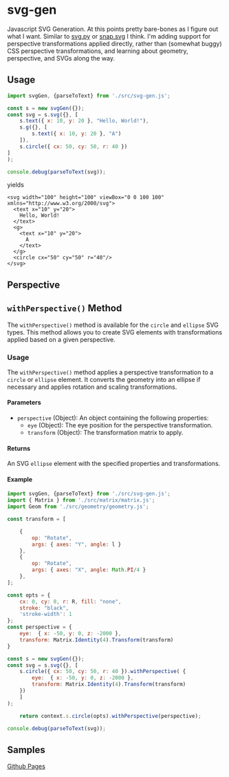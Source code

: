# svg-gen

Javascript SVG Generation. At this points pretty bare-bones as I figure out what I want. Similar to [svg.py](https://github.com/orsinium-labs/svg.py) or [snap.svg](http://snapsvg.io/) I think. I'm adding support for perspective transformations applied directly, rather than (somewhat buggy) CSS perspective transformations, and learning about geometry, perspective, and SVGs along the way.

## Usage

```javascript
import svgGen, {parseToText} from './src/svg-gen.js';

const s = new svgGen({});
const svg = s.svg({}, [
    s.text({ x: 10, y: 20 }, "Hello, World!"),
    s.g({}, [
        s.text({ x: 10, y: 20 }, "A")
    ]),
    s.circle({ cx: 50, cy: 50, r: 40 })
]
);

console.debug(parseToText(svg));
```

yields

```
<svg width="100" height="100" viewBox="0 0 100 100" xmlns="http://www.w3.org/2000/svg">
  <text x="10" y="20">
    Hello, World!
  </text>
  <g>
    <text x="10" y="20">
      A
    </text>
  </g>
  <circle cx="50" cy="50" r="40"/>
</svg>
```

## Perspective

## `withPerspective()` Method

The `withPerspective()` method is available for the `circle` and `ellipse` SVG types. This method allows you to create SVG elements with transformations applied based on a given perspective.

### Usage

The `withPerspective()` method applies a perspective transformation to a `circle` or `ellipse` element. It converts the geometry into an ellipse if necessary and applies rotation and scaling transformations.

#### Parameters

- `perspective` (Object): An object containing the following properties:
  - `eye` (Object): The eye position for the perspective transformation.
  - `transform` (Object): The transformation matrix to apply.

#### Returns

An SVG `ellipse` element with the specified properties and transformations.

#### Example

```javascript
import svgGen, {parseToText} from './src/svg-gen.js';
import { Matrix } from './src/matrix/matrix.js';
import Geom from './src/geometry/geometry.js';

const transform = [

    {
        op: "Rotate",
        args: { axes: "Y", angle: l }
    },
    {
        op: "Rotate",
        args: { axes: "X", angle: Math.PI/4 }
    },
];

const opts = {
    cx: 0, cy: 0, r: R, fill: "none",
    stroke: "black",
    'stroke-width': 1
};
const perspective = {
    eye:  { x: -50, y: 0, z: -2000 },
    transform: Matrix.Identity(4).Transform(transform)
}

const s = new svgGen({});
const svg = s.svg({}, [
    s.circle({ cx: 50, cy: 50, r: 40 }).withPerspective( {
        eye:  { x: -50, y: 0, z: -2000 },
        transform: Matrix.Identity(4).Transform(transform)
    })
    ]
);

    return context.s.circle(opts).withPerspective(perspective);

console.debug(parseToText(svg));
```

## Samples

[Github Pages](https://antoninus.org/svg-gen/)



